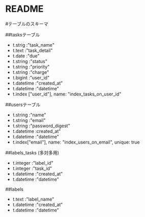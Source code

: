 # README
#テーブルのスキーマ

##tasksテーブル
  - t.strig :"task_name"
  - t.text :"task_detail"
  - t.date :"due"
  - t.string :"status"
  - t.string :"priority"
  - t.string :"charge"
  - t.bigint :"user_id"
  - t.datetime :"created_at"
  - t.datetime :"datetime"
  - t.index ["user_id"], name: "index_tasks_on_user_id"

##usersテーブル
  - t.string :"name"
  - t.string :"email"
  - t.string :"password_digest"
  - t.datetime :created_at"
  - t.datetime :"datetime"
  - t.index["email"], name: "index_users_on_email", unique: true

##labels_tasks (多対多用)
  - t.integer :"label_id"
  - t.integer :"task_id"
  - t.datetime :"created_at"
  - t.datetime :"datetime"

##labels
  - t.text :"label_name"
  - t.datetime :"created_at"
  - t.datetime :"datetime"

